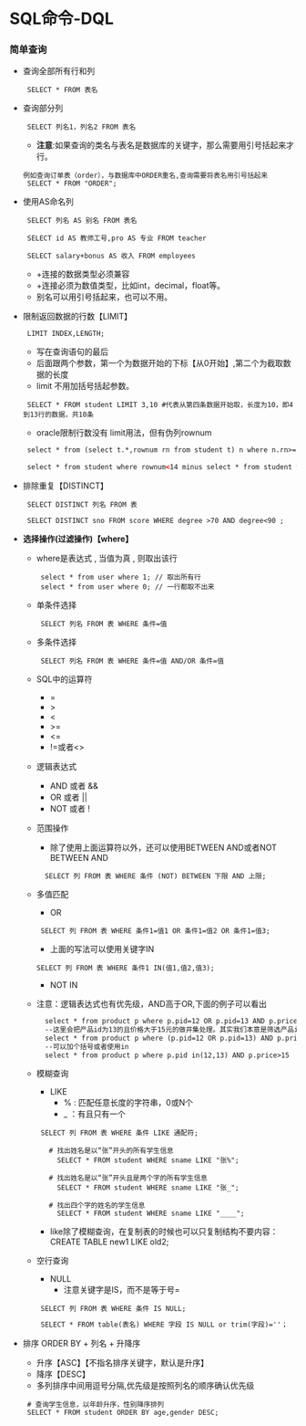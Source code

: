 # SQL命令-DQL
### 简单查询
* 查询全部所有行和列
  ```
   SELECT * FROM 表名
  ```
* 查询部分列
  ```
   SELECT 列名1，列名2 FROM 表名
  ```
  * **注意**:如果查询的类名与表名是数据库的关键字，那么需要用引号括起来才行。
  ```
  例如查询订单表（order），与数据库中ORDER重名,查询需要将表名用引号括起来
   SELECT * FROM "ORDER";
  ```

* 使用AS命名列
  ```
   SELECT 列名 AS 别名 FROM 表名
  ```
  ```
   SELECT id AS 教师工号,pro AS 专业 FROM teacher
  ```
  ```
   SELECT salary+bonus AS 收入 FROM employees
  ```
  * +连接的数据类型必须兼容
  * +连接必须为数值类型，比如int，decimal，float等。
  * 别名可以用引号括起来，也可以不用。

* 限制返回数据的行数【LIMIT】
  ```
   LIMIT INDEX,LENGTH;
  ```
  * 写在查询语句的最后
  * 后面跟两个参数，第一个为数据开始的下标【从0开始】,第二个为截取数据的长度
  * limit 不用加括号括起参数。
  ```
   SELECT * FROM student LIMIT 3,10 #代表从第四条数据开始取，长度为10，即4到13行的数据，共10条
  ```
  * oracle限制行数没有 limit用法，但有伪列rownum
  ```html
   select * from (select t.*,rownum rn from student t) n where n.rn>=4 and n.rn<14
 
   select * from student where rownum<14 minus select * from student where rownum>3
  ```

* 排除重复【DISTINCT】
  ```
   SELECT DISTINCT 列名 FROM 表
  ```
  ```
   SELECT DISTINCT sno FROM score WHERE degree >70 AND degree<90 ;
  ```
* **选择操作(过滤操作)【where】**
  * where是表达式 , 当值为真 , 则取出该行
    ```
	 select * from user where 1; // 取出所有行
     select * from user where 0; // 一行都取不出来
	```
  * 单条件选择
    ```
     SELECT 列名 FROM 表 WHERE 条件=值
    ```
  * 多条件选择
    ```
     SELECT 列名 FROM 表 WHERE 条件=值 AND/OR 条件=值
    ```

  * SQL中的运算符
    * =
    * \>
    * <
    * \>=
    * <=
    * !=或者<>
  * 逻辑表达式
    * AND 或者 &&
    * OR 或者 ||
    * NOT 或者 !
  * 范围操作
    * 除了使用上面运算符以外，还可以使用BETWEEN AND或者NOT BETWEEN AND
    ```
      SELECT 列 FROM 表 WHERE 条件 (NOT) BETWEEN 下限 AND 上限;
    ```
  * 多值匹配
    * OR
    ```
     SELECT 列 FROM 表 WHERE 条件1=值1 OR 条件1=值2 OR 条件1=值3;
    ```
    * 上面的写法可以使用关键字IN
     ```
     SELECT 列 FROM 表 WHERE 条件1 IN(值1,值2,值3);
     ```
    * NOT IN
  * 注意：逻辑表达式也有优先级，AND高于OR,下面的例子可以看出
    ```html
      select * from product p where p.pid=12 OR p.pid=13 AND p.price>15
      --这里会把产品id为13的且价格大于15元的做并集处理。其实我们本意是筛选产品id为12或13且价格大于15元
      select * from product p where (p.pid=12 OR p.pid=13) AND p.price>15
      --可以加个括号或者使用in
      select * from product p where p.pid in(12,13) AND p.price>15
  
    ```  
  * 模糊查询
    * LIKE
      * % : 匹配任意长度的字符串，0或N个
      * _ ：有且只有一个
    ```
     SELECT 列 FROM 表 WHERE 条件 LIKE 通配符;
    ```
    ```
       # 找出姓名是以“张”开头的所有学生信息
         SELECT * FROM student WHERE sname LIKE "张%";
    ```
    ```
       # 找出姓名是以“张”开头且是两个字的所有学生信息
         SELECT * FROM student WHERE sname LIKE "张_";

       # 找出四个字的姓名的学生信息
         SELECT * FROM student WHERE sname LIKE "____";
    ```
	 * like除了模糊查询，在复制表的时候也可以只复制结构不要内容：CREATE TABLE new1 LIKE old2;

  * 空行查询
    * NULL
      * 注意关键字是IS，而不是等于号=
    ```
     SELECT 列 FROM 表 WHERE 条件 IS NULL;
    ```
    ```html
     SELECT * FROM table(表名) WHERE 字段 IS NULL or trim(字段)=''；
    ```
* 排序 ORDER BY + 列名 + 升降序
  * 升序【ASC】【不指名排序关键字，默认是升序】
  * 降序【DESC】
  * 多列排序中间用逗号分隔,优先级是按照列名的顺序确认优先级
  ```
   # 查询学生信息，以年龄升序，性别降序排列
   SELECT * FROM student ORDER BY age,gender DESC;
  ```


